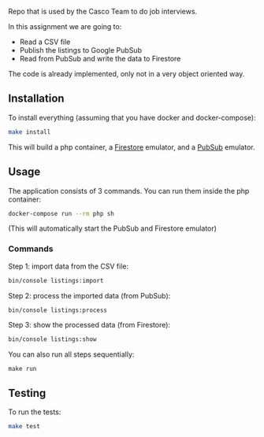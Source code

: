 Repo that is used by the Casco Team to do job interviews.

In this assignment we are going to:
- Read a CSV file
- Publish the listings to Google PubSub
- Read from PubSub and write the data to Firestore

The code is already implemented, only not in a very object oriented way.


## Installation

To install everything (assuming that you have docker and docker-compose):

```sh
make install
```

This will build a php container, a [Firestore](https://cloud.google.com/firestore/docs/overview) 
emulator, and a [PubSub](https://cloud.google.com/pubsub/docs/overview) emulator.

## Usage

The application consists of 3 commands. You can run them inside the php container:

```sh
docker-compose run --rm php sh
```

(This will automatically start the PubSub and Firestore emulator)

### Commands

Step 1: import data from the CSV file:

```sh
bin/console listings:import
```

Step 2: process the imported data (from PubSub):

```sh
bin/console listings:process
```

Step 3: show the processed data (from Firestore):

```sh
bin/console listings:show
```

You can also run all steps sequentially:

```
make run
```

## Testing

To run the tests:

```sh
make test
```

